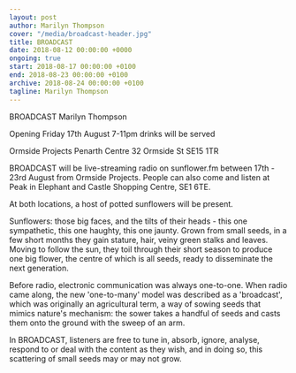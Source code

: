 ```yaml
---
layout: post
author: Marilyn Thompson
cover: "/media/broadcast-header.jpg"
title: BROADCAST
date: 2018-08-12 00:00:00 +0000
ongoing: true
start: 2018-08-17 00:00:00 +0100
end: 2018-08-23 00:00:00 +0100
archive: 2018-08-24 00:00:00 +0100
tagline: Marilyn Thompson
---
```


BROADCAST
Marilyn Thompson
 
Opening Friday 17th August 7-11pm
drinks will be served
 
Ormside Projects 
Penarth Centre
32 Ormside St
SE15 1TR 
 
BROADCAST will be live-streaming radio on sunflower.fm between 17th - 23rd August from Ormside Projects. People can also come and listen at Peak in Elephant and Castle Shopping Centre, SE1 6TE. 

At both locations, a host of potted sunflowers will be present. 

Sunflowers: those big faces, and the tilts of their heads - this one sympathetic, this one haughty, this one jaunty. Grown from small seeds, in a few short months they gain stature, hair, veiny green stalks and leaves. Moving to follow the sun, they toil through their short season to produce one big flower, the centre of which is all seeds, ready to disseminate the next generation. 

Before radio, electronic communication was always one-to-one. When radio came along, the new 'one-to-many' model was described as a 'broadcast', which was originally an agricultural term, a way of sowing seeds that mimics nature's mechanism: the sower takes a handful of seeds and casts them onto the ground with the sweep of an arm. 

In BROADCAST, listeners are free to tune in, absorb, ignore, analyse, respond to or deal with the content as they wish, and in doing so, this scattering of small seeds may or may not grow.

